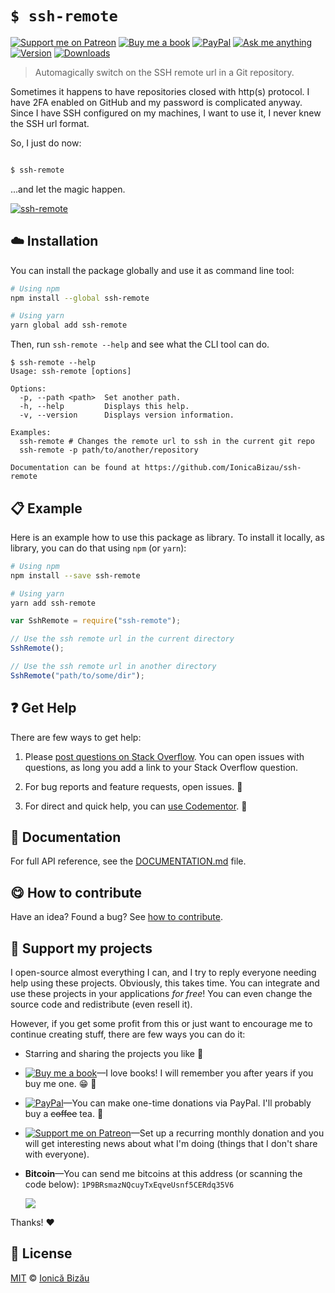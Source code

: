 <!-- Please do not edit this file. Edit the `blah` field in the `package.json` instead. If in doubt, open an issue. -->


# `$ ssh-remote`

 [![Support me on Patreon][badge_patreon]][patreon] [![Buy me a book][badge_amazon]][amazon] [![PayPal][badge_paypal_donate]][paypal-donations] [![Ask me anything](https://img.shields.io/badge/ask%20me-anything-1abc9c.svg)](https://github.com/IonicaBizau/ama) [![Version](https://img.shields.io/npm/v/ssh-remote.svg)](https://www.npmjs.com/package/ssh-remote) [![Downloads](https://img.shields.io/npm/dt/ssh-remote.svg)](https://www.npmjs.com/package/ssh-remote)

> Automagically switch on the SSH remote url in a Git repository.


Sometimes it happens to have repositories closed with http(s) protocol. I have 2FA enabled on GitHub and my password is complicated anyway. Since I have SSH configured on my machines, I want to use it, I never knew the SSH url format.

So, I just do now:

```sh

$ ssh-remote

```



...and let the magic happen.


[![ssh-remote](http://i.imgur.com/Unb4VUA.png)](#)

## :cloud: Installation

You can install the package globally and use it as command line tool:


```sh
# Using npm
npm install --global ssh-remote

# Using yarn
yarn global add ssh-remote
```


Then, run `ssh-remote --help` and see what the CLI tool can do.


```
$ ssh-remote --help
Usage: ssh-remote [options]

Options:
  -p, --path <path>  Set another path.
  -h, --help         Displays this help.
  -v, --version      Displays version information.

Examples:
  ssh-remote # Changes the remote url to ssh in the current git repo
  ssh-remote -p path/to/another/repository

Documentation can be found at https://github.com/IonicaBizau/ssh-remote
```

## :clipboard: Example


Here is an example how to use this package as library. To install it locally, as library, you can do that using `npm` (or `yarn`):

```sh
# Using npm
npm install --save ssh-remote

# Using yarn
yarn add ssh-remote
```



```js
var SshRemote = require("ssh-remote");

// Use the ssh remote url in the current directory
SshRemote();

// Use the ssh remote url in another directory
SshRemote("path/to/some/dir");
```



## :question: Get Help

There are few ways to get help:

 1. Please [post questions on Stack Overflow](https://stackoverflow.com/questions/ask). You can open issues with questions, as long you add a link to your Stack Overflow question.
 2. For bug reports and feature requests, open issues. :bug:

 3. For direct and quick help, you can [use Codementor](https://www.codementor.io/johnnyb). :rocket:



## :memo: Documentation

For full API reference, see the [DOCUMENTATION.md][docs] file.

## :yum: How to contribute
Have an idea? Found a bug? See [how to contribute][contributing].


## :sparkling_heart: Support my projects

I open-source almost everything I can, and I try to reply everyone needing help using these projects. Obviously,
this takes time. You can integrate and use these projects in your applications *for free*! You can even change the source code and redistribute (even resell it).

However, if you get some profit from this or just want to encourage me to continue creating stuff, there are few ways you can do it:

 - Starring and sharing the projects you like :rocket:
 - [![Buy me a book][badge_amazon]][amazon]—I love books! I will remember you after years if you buy me one. :grin: :book:
 - [![PayPal][badge_paypal]][paypal-donations]—You can make one-time donations via PayPal. I'll probably buy a ~~coffee~~ tea. :tea:
 - [![Support me on Patreon][badge_patreon]][patreon]—Set up a recurring monthly donation and you will get interesting news about what I'm doing (things that I don't share with everyone).
 - **Bitcoin**—You can send me bitcoins at this address (or scanning the code below): `1P9BRsmazNQcuyTxEqveUsnf5CERdq35V6`

    ![](https://i.imgur.com/z6OQI95.png)

Thanks! :heart:



## :scroll: License

[MIT][license] © [Ionică Bizău][website]

[badge_patreon]: http://ionicabizau.github.io/badges/patreon.svg
[badge_amazon]: http://ionicabizau.github.io/badges/amazon.svg
[badge_paypal]: http://ionicabizau.github.io/badges/paypal.svg
[badge_paypal_donate]: http://ionicabizau.github.io/badges/paypal_donate.svg
[patreon]: https://www.patreon.com/ionicabizau
[amazon]: http://amzn.eu/hRo9sIZ
[paypal-donations]: https://www.paypal.com/cgi-bin/webscr?cmd=_s-xclick&hosted_button_id=RVXDDLKKLQRJW
[donate-now]: http://i.imgur.com/6cMbHOC.png

[license]: http://showalicense.com/?fullname=Ionic%C4%83%20Biz%C4%83u%20%3Cbizauionica%40gmail.com%3E%20(https%3A%2F%2Fionicabizau.net)&year=2015#license-mit
[website]: https://ionicabizau.net
[contributing]: /CONTRIBUTING.md
[docs]: /DOCUMENTATION.md
